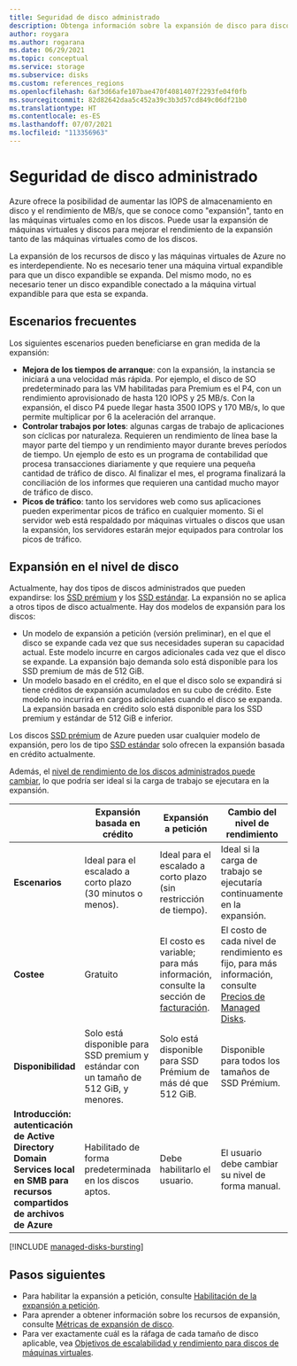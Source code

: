 ```yaml
---
title: Seguridad de disco administrado
description: Obtenga información sobre la expansión de disco para discos de Azure y para máquinas virtuales de Azure
author: roygara
ms.author: rogarana
ms.date: 06/29/2021
ms.topic: conceptual
ms.service: storage
ms.subservice: disks
ms.custom: references_regions
ms.openlocfilehash: 6af3d66afe107bae470f4081407f2293fe04f0fb
ms.sourcegitcommit: 82d82642daa5c452a39c3b3d57cd849c06df21b0
ms.translationtype: HT
ms.contentlocale: es-ES
ms.lasthandoff: 07/07/2021
ms.locfileid: "113356963"
---
```

# <a name="managed-disk-bursting"></a>Seguridad de disco administrado

Azure ofrece la posibilidad de aumentar las IOPS de almacenamiento en disco y el rendimiento de MB/s, que se conoce como "expansión", tanto en las máquinas virtuales como en los discos. Puede usar la expansión de máquinas virtuales y discos para mejorar el rendimiento de la expansión tanto de las máquinas virtuales como de los discos.

La expansión de los recursos de disco y las máquinas virtuales de Azure no es interdependiente. No es necesario tener una máquina virtual expandible para que un disco expandible se expanda. Del mismo modo, no es necesario tener un disco expandible conectado a la máquina virtual expandible para que esta se expanda.

## <a name="common-scenarios"></a>Escenarios frecuentes
Los siguientes escenarios pueden beneficiarse en gran medida de la expansión:
- **Mejora de los tiempos de arranque**: con la expansión, la instancia se iniciará a una velocidad más rápida. Por ejemplo, el disco de SO predeterminado para las VM habilitadas para Premium es el P4, con un rendimiento aprovisionado de hasta 120 IOPS y 25 MB/s. Con la expansión, el disco P4 puede llegar hasta 3500 IOPS y 170 MB/s, lo que permite multiplicar por 6 la aceleración del arranque.
- **Controlar trabajos por lotes**: algunas cargas de trabajo de aplicaciones son cíclicas por naturaleza. Requieren un rendimiento de línea base la mayor parte del tiempo y un rendimiento mayor durante breves períodos de tiempo. Un ejemplo de esto es un programa de contabilidad que procesa transacciones diariamente y que requiere una pequeña cantidad de tráfico de disco. Al finalizar el mes, el programa finalizará la conciliación de los informes que requieren una cantidad mucho mayor de tráfico de disco.
- **Picos de tráfico**: tanto los servidores web como sus aplicaciones pueden experimentar picos de tráfico en cualquier momento. Si el servidor web está respaldado por máquinas virtuales o discos que usan la expansión, los servidores estarán mejor equipados para controlar los picos de tráfico. 

## <a name="disk-level-bursting"></a>Expansión en el nivel de disco

Actualmente, hay dos tipos de discos administrados que pueden expandirse: los [SSD prémium](disks-types.md#premium-ssd) y los [SSD estándar](disks-types.md#standard-ssd). La expansión no se aplica a otros tipos de disco actualmente. Hay dos modelos de expansión para los discos:

- Un modelo de expansión a petición (versión preliminar), en el que el disco se expande cada vez que sus necesidades superan su capacidad actual. Este modelo incurre en cargos adicionales cada vez que el disco se expande. La expansión bajo demanda solo está disponible para los SSD premium de más de 512 GiB.
- Un modelo basado en el crédito, en el que el disco solo se expandirá si tiene créditos de expansión acumulados en su cubo de crédito. Este modelo no incurrirá en cargos adicionales cuando el disco se expanda. La expansión basada en crédito solo está disponible para los SSD premium y estándar de 512 GiB e inferior.

Los discos [SSD prémium](disks-types.md#premium-ssd) de Azure pueden usar cualquier modelo de expansión, pero los de tipo [SSD estándar](disks-types.md#standard-ssd) solo ofrecen la expansión basada en crédito actualmente.

Además, el [nivel de rendimiento de los discos administrados puede cambiar](disks-change-performance.md), lo que podría ser ideal si la carga de trabajo se ejecutara en la expansión.

|  |Expansión basada en crédito  |Expansión a petición  |Cambio del nivel de rendimiento  |
|---------|---------|---------|---------|
| **Escenarios**|Ideal para el escalado a corto plazo (30 minutos o menos).|Ideal para el escalado a corto plazo (sin restricción de tiempo).|Ideal si la carga de trabajo se ejecutaría continuamente en la expansión.|
|**Costee**     |Gratuito         |El costo es variable; para más información, consulte la sección de [facturación](#billing).        |El costo de cada nivel de rendimiento es fijo, para más información, consulte [Precios de Managed Disks](https://azure.microsoft.com/pricing/details/managed-disks/).         |
|**Disponibilidad**     |Solo está disponible para SSD premium y estándar con un tamaño de 512 GiB, y menores.         |Solo está disponible para SSD Prémium de más dé que 512 GiB.         |Disponible para todos los tamaños de SSD Prémium.         |
|**Introducción: autenticación de Active Directory Domain Services local en SMB para recursos compartidos de archivos de Azure**     |Habilitado de forma predeterminada en los discos aptos.         |Debe habilitarlo el usuario.         |El usuario debe cambiar su nivel de forma manual.         |

[!INCLUDE [managed-disks-bursting](../../includes/managed-disks-bursting-2.md)]

## <a name="next-steps"></a>Pasos siguientes

- Para habilitar la expansión a petición, consulte [Habilitación de la expansión a petición](disks-enable-bursting.md).
- Para aprender a obtener información sobre los recursos de expansión, consulte [Métricas de expansión de disco](disks-metrics.md).
- Para ver exactamente cuál es la ráfaga de cada tamaño de disco aplicable, vea [Objetivos de escalabilidad y rendimiento para discos de máquinas virtuales](disks-scalability-targets.md).